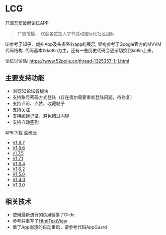 # LCG
开源吾爱破解论坛APP

> 广告插播， 欢迎各位加入字节跳动国际化社区团队

UI参考了知乎、虎扑App及头条系各app的展示, 架构参考了Google官方的MVVM代码结构.
代码基本以kotlin为主，还有一些历史代码会逐渐切换到kotlin上来。

论坛讨论贴: https://www.52pojie.cn/thread-1325357-1-1.html

## 主要支持功能
- 浏览52论坛各板块
- 支持账号密码方式登陆（存在偶尔需要重新登陆问题，待修复）
- 支持评论、点赞、收藏帖子
- 支持关注
- 支持阅读记录，避免错过内容
- 支持自动签到

APK下载 蓝奏云
 - [V1.8.7](https://fabirce.lanzous.com/i46Z5j7scab)
 - [V1.8.6](https://fabirce.lanzoui.com/iLaU3g7va9i)
 - [v1.7.5](https://www.lanzous.com/i9czbpc) 
 - [V1.7.1](https://www.lanzous.com/i8vkrsj)
 - [V1.6.4](https://www.lanzous.com/i88wy1i)
 - [V1.6.2](https://www.lanzous.com/i80uh1g)
 - [V1.5.0](https://www.lanzous.com/i6wmceb)
 - [V1.4.0](https://www.lanzous.com/i6tersj)
 - [V1.3.0](https://www.lanzous.com/i57tefa)
 
## 相关技术
- 使用最新流行的[Coil](https://coil-kt.github.io/coil/)替换了Glide
- 参考并重写了[HtmlTextView](https://github.com/SufficientlySecure/html-textview)
- 做了App崩溃的自动重启，请参考代码AppGuard
